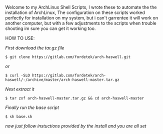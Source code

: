 Welcome to my ArchLinux Shell Scripts, I wrote these to automate
the the installation of ArchLinux, The configuration on these scripts
worked perfectly for installation on my system, but i can't garrentee
it will work on another computer, but with a few adjustments to the 
scripts when trouble shooting im sure you can get it working too.

HOW TO USE:


*First download the tar.gz file*

    $ git clone https://gitlab.com/fordetek/arch-haswell.git

*or*

    $ curl -SLO https://gitlab.com/fordetek/arch-haswell/-/archive/master/arch-haswell-master.tar.gz

*Next extract it*

    $ tar zxf arch-haswell-master.tar.gz && cd arch-haswell-master

*Finally run the base script*

    $ sh base.sh

*now just follow instuctions provided by the install and you are all set*
